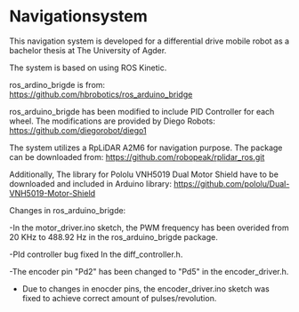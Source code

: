 # Navigationsystem
This navigation system is developed for a differential drive mobile robot as a bachelor thesis at The University of Agder. 

The system is based on using ROS Kinetic. 

ros_ardino_brigde is from: https://github.com/hbrobotics/ros_arduino_bridge

ros_arduino_brigde has been modified to include PID Controller for each wheel. The modifications are provided by Diego Robots:  https://github.com/diegorobot/diego1

The system utilizes a RpLiDAR A2M6 for navigation purpose. The package can be downloaded from: https://github.com/robopeak/rplidar_ros.git


 Additionally, The library for Pololu VNH5019 Dual Motor Shield have to be downloaded and included in Arduino library: 
https://github.com/pololu/Dual-VNH5019-Motor-Shield 



Changes in ros_arduino_brigde:

-In the motor_driver.ino sketch, the PWM frequency has been overided from 20 KHz to 488.92 Hz in the ros_arduino_brigde package.

-PId controller bug fixed In the diff_controller.h.

-The encoder pin "Pd2" has been changed to "Pd5" in the encoder_driver.h.

- Due to changes in enocder pins, the encoder_driver.ino sketch was fixed to achieve correct amount of pulses/revolution.    

 

